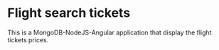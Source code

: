 # Flight search tickets
This is a MongoDB-NodeJS-Angular application that display the flight tickets prices.
